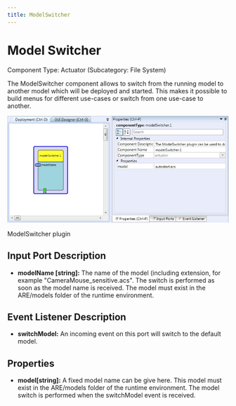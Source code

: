 ```yaml
---
title: ModelSwitcher
---
```


# Model Switcher

Component Type: Actuator (Subcategory: File System)

The ModelSwitcher component allows to switch from the running model to another model which will be deployed and started. This makes it possible to build menus for different use-cases or switch from one use-case to another.

![Screenshot: ModelSwitcher plugin](img/modelswitcher.jpg "Screenshot: ModelSwitcher plugin")

ModelSwitcher plugin

## Input Port Description

*   **modelName \[string\]:** The name of the model (including extension, for example "CameraMouse\_sensitive.acs". The switch is performed as soon as the model name is received. The model must exist in the ARE/models folder of the runtime environment.

## Event Listener Description

*   **switchModel:** An incoming event on this port will switch to the default model.

## Properties

*   **model\[string\]:** A fixed model name can be give here. This model must exist in the ARE/models folder of the runtime environment. The model switch is performed when the switchModel event is received.